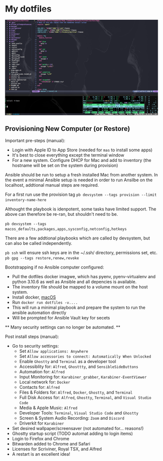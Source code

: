 # My dotfiles

![Screenshot of my terminal](https://raw.githubusercontent.com/SirNerdBear/dotfiles/master/ss.png)

## Provisioning New Computer (or Restore)

Important pre-steps (manual):
* Login with Apple ID to App Store (needed for `mas` to install some apps)
* It's best to close everything except the terminal window
* For a new system. Configure DHCP for Mac and add to inventory (the hostname will be set on the system during provision)

Ansible should be run to setup a fresh installed Mac from another system. In the event a minimal Ansible setup is needed in order to run Ansilbe on the localhost, addtional manual steps are required.  

For a first run use the provision tag
`pb devsystem --tags provision --limit inventory-name-here`

Althought the playbook is idenpotent, some tasks have limited support. The above can therefore be re-ran, but shouldn't need to be.

`pb devsystem --tags macos_defaults,packages,apps,sysconfig,netconfig,hotkeys`

There are a few addtional playbooks which are called by devsystem, but can also be called independently.

`pb ssh` will ensure ssh keys are in the ~/.ssh/ directory, permissions set, etc. 
`pb gpg --tags restore,renew,revoke`

Bootstrapping if no Ansible computer configured: 
* Pull the dotfiles docker imagwe, which has pyenv, pyenv-virtualenv and python 3.10.6 as well as Ansible and all depencies is available.
* The inventory file should be mapped to a volume mount on the host system. 
* Install docker, [macOS](https://docs.docker.com/desktop/setup/install/mac-install/)
* Run `docker run dotfiles -v....`
* This will run a minimal playbook and prepare the system to run the ansible automation directly
* Will be prompted for Ansible Vault key for secets

** Many security settings can no longer be automated. **

Post install steps (manual):
* Go to security settings:
  - Set `Allow applications: Anywhere`
  - Set `Allow accessories to connect: Automatically When Unlocked`
  - Enable `Ghostty` and `Terminal` as a developer tool
  - Accessiblity for: `Alfred`, `Ghosttty`, and `SensibleSideButtons`
  - Automation for: `Alfred`
  - Input Monitoring for: `Karabiner_grabber`, `Karabiner-EventViewer`
  - Local network for: `Docker`
  - Contacts for: `Alfred`
  - Files & Folders for: `Alfred`, `Docker`, `Ghostty`, and `Terminal`
  - Full Disk Access for: `Alfred`, `Ghostty`, `Terminal`, and `Visual Studio Code`
  - Media & Apple Music: `Alfred`
  - Developer Tools: `Terminal`, `Visual Studio Code` and `Ghostty`
  - Screen & System Audio Recording: `Zoom` and `Discord`
  - Driverkit for `Karabiner`
* Set desired wallpaper/screensaver (not automated for... reasons!)
* Ghostty startup script (TODO automat adding to login items)
* Login to Firefox and Chrome
* Bitwarden added to Chrome and Safari
* Licenses for Scriviner, Royal TSX, and Alfred
* A restart is an excellent idea!